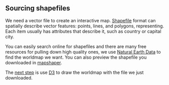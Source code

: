 ## Sourcing shapefiles
We need a vector file to create an interactive map. [Shapefile](https://en.wikipedia.org/wiki/Shapefile) format can spatially describe vector features: points, lines, and polygons, representing. Each item usually has attributes that describe it, such as country or capital city.

You can easily search online for shapefiles and there are many free resources for pulling down high quality ones, we use [Natural Earth Data](http://www.naturalearthdata.com) to find the worldmap we want. You can also preview the shapefile you downloaded in [mapshaper](http://mapshaper.org).

The [next step](D3.md) is use [D3](https://d3js.org) to draw the worldmap with the file we just downloaded.
